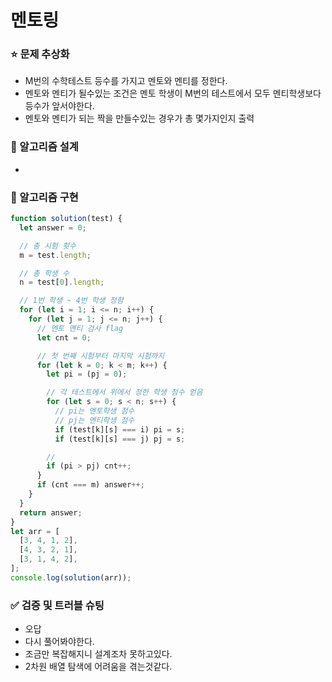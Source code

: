 # 멘토링

### ⭐ 문제 추상화

- M번의 수학테스트 등수를 가지고 멘토와 멘티를 정한다.
- 멘토와 멘티가 될수있는 조건은 멘토 학생이 M번의 테스트에서 모두 멘티학생보다 등수가 앞서야한다.
- 멘토와 멘티가 되는 짝을 만들수있는 경우가 총 몇가지인지 출력

### 🔧 알고리즘 설계

-

### 🔨 알고리즘 구현

```js
function solution(test) {
  let answer = 0;

  // 총 시험 횟수
  m = test.length;

  // 총 학생 수
  n = test[0].length;

  // 1번 학생 ~ 4번 학생 정함
  for (let i = 1; i <= n; i++) {
    for (let j = 1; j <= n; j++) {
      // 멘토 멘티 검사 flag
      let cnt = 0;

      // 첫 번째 시험부터 마지막 시험까지
      for (let k = 0; k < m; k++) {
        let pi = (pj = 0);

        // 각 테스트에서 위에서 정한 학생 점수 얻음
        for (let s = 0; s < n; s++) {
          // pi는 멘토학생 점수
          // pj는 멘티학생 점수
          if (test[k][s] === i) pi = s;
          if (test[k][s] === j) pj = s;

        //
        if (pi > pj) cnt++;
      }
      if (cnt === m) answer++;
    }
  }
  return answer;
}
let arr = [
  [3, 4, 1, 2],
  [4, 3, 2, 1],
  [3, 1, 4, 2],
];
console.log(solution(arr));
```

### ✅ 검증 및 트러블 슈팅

- 오답
- 다시 풀어봐야한다.
- 조금만 복잡해지니 설계조차 못하고있다.
- 2차원 배열 탐색에 어려움을 겪는것같다.
